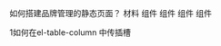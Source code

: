 如何搭建品牌管理的静态页面？
材料
<el-card></el-card>组件
<el-button>组件
<el-table></el-table>组件
<el-table-column></el-table-column> 组件

1如何在el-table-column 中传插槽
